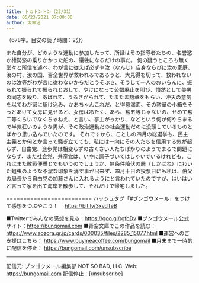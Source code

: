 ```yaml
---
title: トカトントン（23/31）
date: 05/23/2021 07:00:00
author: 太宰治
---
```


（678字。目安の読了時間：2分）

また自分が、どのような運動に参加したって、所詮はその指導者たちの、名誉慾か権勢慾の乗りかかった船の、犠牲になるだけの事だ。
何の疑うところも無く堂々と所信を述べ、わが言に従えば必ずや汝（なんじ）自身ならびに汝の家庭、汝の村、汝の国、否全世界が救われるであろうと、大見得を切って、救われないのは汝等がわが言に従わないからだとうそぶき、そうして一人のおいらんに、振られて振られて振られとおして、やけになって公娼廃止を叫び、憤然として美男の同志を殴り、あばれて、うるさがられて、たまたま勲章をもらい、沖天の意気を以てわが家に駈け込み、かあちゃんこれだ、と得意満面、その勲章の小箱をそっとあけて女房に見せると、女房は冷たく、あら、勲五等じゃないの、せめて勲二等くらいでなくちゃねえ、と言い、亭主がっかり、などという何が何やらまるで半気狂いのような男が、その政治運動だの社会運動だのに没頭しているものとばかり思い込んでいたのです。
それですから、ことしの四月の総選挙も、民主主義とか何とか言って騒ぎ立てても、私には一向にその人たちを信用する気が起らず、自由党、進歩党は相変らずの古くさい人たちばかりのようでまるで問題にならず、また社会党、共産党は、いやに調子づいてはしゃいでいるけれども、これはまた敗戦便乗とでもいうのでしょうか、無条件降伏の屍（しかばね）にわいた蛆虫のような不潔な印象を消す事が出来ず、四月十日の投票日にも私は、伯父の局長から自由党の加藤さんに入れるようにと言われていたのですが、はいはいと言って家を出て海岸を散歩して、それだけで帰宅しました。

=========================
ハッシュタグ「#ブンゴウメール」をつけて感想をつぶやこう！　
https://bit.ly/3xvdTeB

■Twitterでみんなの感想を見る：https://goo.gl/rgfoDv
■ブンゴウメール公式サイト：https://bungomail.com
■青空文庫でこの作品を読む：https://www.aozora.gr.jp/cards/000035/files/2285_15077.html
■運営へのご支援はこちら： https://www.buymeacoffee.com/bungomail
■月末まで一時的に配信を停止： https://bungomail.com/unsubscribe

-------
配信元: ブンゴウメール編集部
NOT SO BAD, LLC.
Web: https://bungomail.com
配信停止：[unsubscribe]


